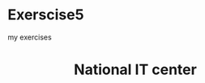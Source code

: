 # Exerscise5
my exercises
<html>
<main>
<body>
<body style=background-color="khaki;">
  <center><h1>National IT center</h1></center>
</body>
</main>
</html>
